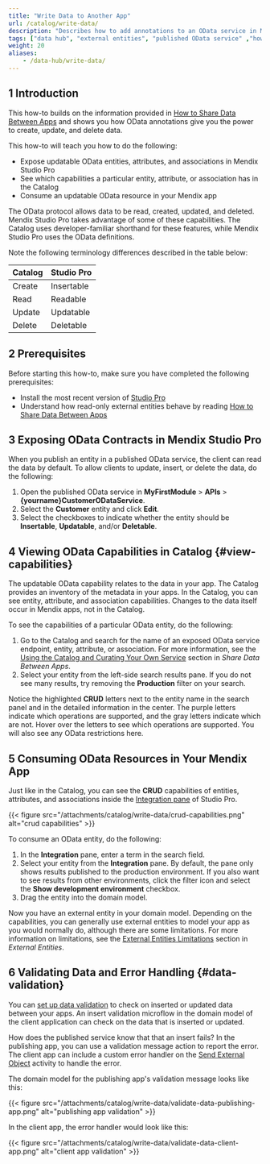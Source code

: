 ```yaml
---
title: "Write Data to Another App"
url: /catalog/write-data/
description: "Describes how to add annotations to an OData service in Mendix Studio Pro, see external entities with these features in the Catalog, and use them to build your app."
tags: ["data hub", "external entities", "published OData service" ,"how to","OData", "Catalog"]
weight: 20
aliases:
    - /data-hub/write-data/
---
```


## 1 Introduction

This how-to builds on the information provided in [How to Share Data Between Apps](/catalog/write-data/) and shows you how OData annotations give you the power to create, update, and delete data.

This how-to will teach you how to do the following:

* Expose updatable OData entities, attributes, and associations in Mendix Studio Pro
* See which capabilities a particular entity, attribute, or association has in the Catalog
* Consume an updatable OData resource in your Mendix app

The OData protocol allows data to be read, created, updated, and deleted. Mendix Studio Pro takes advantage of some of these capabilities. The Catalog uses developer-familiar shorthand for these features, while Mendix Studio Pro uses the OData definitions.

Note the following terminology differences described in the table below:

| Catalog | Studio Pro |
| -------- | ---------- |
| Create   | Insertable |
| Read     | Readable   |
| Update   | Updatable  |
| Delete   | Deletable  |

## 2 Prerequisites

Before starting this how-to, make sure you have completed the following prerequisites:

* Install the most recent version of [Studio Pro](https://marketplace.mendix.com/link/studiopro/)
* Understand how read-only external entities behave by reading [How to Share Data Between Apps](/catalog/write-data/)

## 3 Exposing OData Contracts in Mendix Studio Pro

When you publish an entity in a published OData service, the client can read the data by default. To allow clients to update, insert, or delete the data, do the following:

1. Open the published OData service in **MyFirstModule** > **APIs** > **{yourname}CustomerODataService**.
2. Select the **Customer** entity and click **Edit**.
3. Select the checkboxes to indicate whether the entity should be **Insertable**, **Updatable**, and/or **Deletable**.

## 4 Viewing OData Capabilities in Catalog {#view-capabilities}

The updatable OData capability relates to the data in your app. The Catalog provides an inventory of the metadata in your apps. In the Catalog, you can see entity, attribute, and association capabilities. Changes to the data itself occur in Mendix apps, not in the Catalog.

To see the capabilities of a particular OData entity, do the following: 

1. Go to the Catalog and search for the name of an exposed OData service endpoint, entity, attribute, or association. For more information, see the [Using the Catalog and Curating Your Own Service](/catalog/share-data/#use-and-curate) section in *Share Data Between Apps*.
2. Select your entity from the left-side search results pane. If you do not see many results, try removing the **Production** filter on your search.

Notice the highlighted **CRUD** letters next to the entity name in the search panel and in the detailed information in the center. The purple letters indicate which operations are supported, and the gray letters indicate which are not. Hover over the letters to see which operations are supported. You will also see any OData restrictions here.

## 5 Consuming OData Resources in Your Mendix App

Just like in the Catalog, you can see the **CRUD** capabilities of entities, attributes, and associations inside the [Integration pane](/refguide/integration-pane/) of Studio Pro.

{{< figure src="/attachments/catalog/write-data/crud-capabilities.png" alt="crud capabilities" >}}

To consume an OData entity, do the following:

1. In the **Integration** pane, enter a term in the search field. 
2. Select your entity from the **Integration** pane. By default, the pane only shows results published to the production environment. If you also want to see results from other environments, click the filter icon and select the **Show development environment** checkbox.
3. Drag the entity into the domain model.

Now you have an external entity in your domain model. Depending on the capabilities, you can generally use external entities to model your app as you would normally do, although there are some limitations. For more information on limitations, see the [External Entities Limitations](/refguide/external-entities/#limitations) section in *External Entities*. 

## 6 Validating Data and Error Handling {#data-validation}

You can [set up data validation](/refguide/setting-up-data-validation/) to check on inserted or updated data between your apps. An insert validation microflow in the domain model of the client application can check on the data that is inserted or updated.

How does the published service know that that an insert fails? In the publishing app, you can use a validation message action to report the error. The client app can include a custom error handler on the [Send External Object](/refguide/send-external-object/) activity to handle the error.

The domain model for the publishing app's validation message looks like this:

{{< figure src="/attachments/catalog/write-data/validate-data-publishing-app.png" alt="publishing app validation" >}}

In the client app, the error handler would look like this:

{{< figure src="/attachments/catalog/write-data/validate-data-client-app.png" alt="client app validation" >}}
